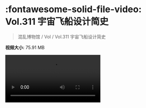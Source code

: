 # :fontawesome-solid-file-video: Vol.311 宇宙飞船设计简史

> 混乱博物馆 / Vol / Vol.311 宇宙飞船设计简史

**视频大小**: 75.91 MB

<div class="video"><video src="https://file.hsyhx.top/archive/混乱博物馆/Vol/Vol.311 宇宙飞船设计简史.mp4" controls preload>🤔 您的浏览器不支持 video 标签</video></div>